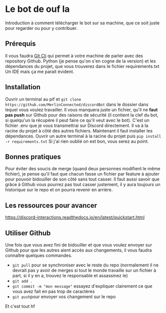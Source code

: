 # Le bot de ouf la

Introduction à comment télécharger le bot sur sa machine, que ce soit juste pour regarder ou pour y contribuer.

## Prérequis

Il vous faudra [Git Cli](https://cli.github.com/) qui permet à votre machine de parler avec des repository Github.
Python (je pense qu'on s'en cogne de la version) et les dépendances du projet, que vous trouverez dans le fichier
requirements.txt
Un IDE mais ça me parait évident.

## Installation

Ouvrir un terminal au pif et `git clone https://github.com/MerlinConnected/discordBot` dans le dossier dans lequel vous voulez travailler.
Il vous manquera juste un fichier, qu'il ne **faut pas push** sur Github pour des raisons de sécurité (il contient la clef du bot, si quelqu'un la récupère il peut faire ce qu'il veut avec le bot). C'est un fichier .env que je vous transmettrai sur Discord directement.
Il va à la racine du projet à côté des autres fichiers.
Maintenant il faut installer les dépendances. Ouvrir un autre terminal à la racine du projet puis `pip install -r requirements.txt`
Si j'ai rien oublié on est bon, vous serez au point.

## Bonnes pratiques

Pour éviter des soucis de merge (quand deux personnes modifient le même fichier), je pense qu'il faut que chacun fasse un fichier par feature à ajouter pour pouvoir bidouiller de son côté sans tout casser. Il faut aussi savoir que grâce à Github vous pourrez pas tout casser justement, il y aura toujours un historique sur le repo et on pourra revenir en arrière.

## Les ressources pour avancer

https://discord-interactions.readthedocs.io/en/latest/quickstart.html

## Utiliser Github

Une fois que vous avez fini de bidouiller et que vous voulez envoyer sur Github pour que les autres aient accès aux changements, il vous faudra connaître quelques commandes.

- `git pull` pour se synchroniser avec le reste du repo (normalement il ne devrait pas y avoir de merges si tout le monde travaille sur un fichier à part, si il y en a, trouvez le responsable et assassinez le)
- `git add .`
- `git commit -m "mon message"` essayez d'expliquer clairement ce que vous avez fait en pas trop de caractères
- `git push`pour envoyer vos changement sur le repo

Et c'est tout
hf
